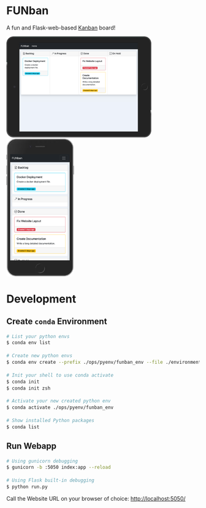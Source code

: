 # FUNban

A fun and Flask-web-based [Kanban](https://en.wikipedia.org/wiki/Kanban_board) board!

<img src="doc/ipad-screen.png" width="75%">
<img src="doc/iphone-screen.png" width="35%">

# Development

## Create `conda` Environment

```bash
# List your python envs
$ conda env list

# Create new python envs
$ conda env create --prefix ./ops/pyenv/funban_env --file ./environment.yml

# Init your shell to use conda activate
$ conda init
$ conda init zsh

# Activate your new created python env
$ conda activate ./ops/pyenv/funban_env

# Show installed Python packages
$ conda list
```

## Run Webapp

```bash
# Using gunicorn debugging
$ gunicorn -b :5050 index:app --reload

# Using Flask built-in debugging
$ python run.py
```

Call the Website URL on your browser of choice: [http://localhost:5050/](http://localhost:5050/)

